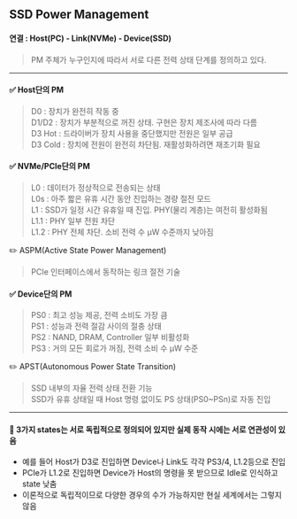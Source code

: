 ## SSD Power Management

#### 연결 : Host(PC) - Link(NVMe) - Device(SSD)
> PM 주체가 누구인지에 따라서 서로 다른 전력 상태 단계를 정의하고 있다.

---

#### ✅ Host단의 PM
> D0 : 장치가 완전히 작동 중 </br>
> D1/D2 : 장치가 부분적으로 꺼진 상태. 구현은 장치 제조사에 따라 다름 </br>
> D3 Hot : 드라이버가 장치 사용을 중단했지만 전원은 일부 공급 </br>
> D3 Cold	 : 장치에 전원이 완전히 차단됨. 재활성화하려면 재초기화 필요 </br>

#### ✅ NVMe/PCIe단의 PM
> L0 : 데이터가 정상적으로 전송되는 상태 </br>
> L0s : 아주 짧은 유휴 시간 동안 진입하는 경량 절전 모드 </br>
> L1 : SSD가 일정 시간 유휴일 때 진입. PHY(물리 계층)는 여전히 활성화됨 </br>
> L1.1 : PHY 일부 전원 차단 </br>
> L1.2 : PHY 전체 차단. 소비 전력 수 µW 수준까지 낮아짐 </br>

✏️ ASPM(Active State Power Management)</br>
> PCIe 인터페이스에서 동작하는 링크 절전 기술

#### ✅ Device단의 PM
> PS0 : 최고 성능 제공, 전력 소비도 가장 큼 </br>
> PS1 : 성능과 전력 절감 사이의 절충 상태 </br>
> PS2 : NAND, DRAM, Controller 일부 비활성화 </br>
> PS3 : 거의 모든 회로가 꺼짐, 전력 소비 수 µW 수준 </br>

✏️ APST(Autonomous Power State Transition)
> SSD 내부의 자율 전력 상태 전환 기능 </br>
> SSD가 유휴 상태일 때 Host 명령 없이도 PS 상태(PS0~PSn)로 자동 진입 </br>

---

#### 🔆 3가지 states는 서로 독립적으로 정의되어 있지만 실제 동작 시에는 서로 연관성이 있음
- 예를 들어 Host가 D3로 진입하면 Device나 Link도 각각 PS3/4, L1.2등으로 진입
- PCIe가 L1.2로 진입하면 Device가 Host의 명령을 못 받으므로 Idle로 인식하고 state 낮춤
- 이론적으로 독립적이므로 다양한 경우의 수가 가능하지만 현실 세계에서는 그렇지 않음 
